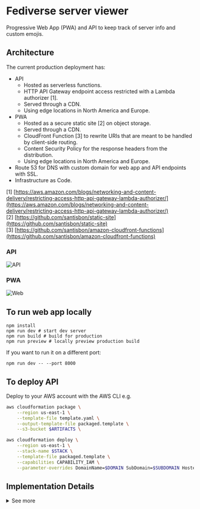 # Fediverse server viewer 
Progressive Web App (PWA) and API to keep track of server info and custom emojis.

## Architecture
The current production deployment has: 
- API
  - Hosted as serverless functions.
  - HTTP API Gateway endpoint access restricted with a Lambda authorizer [1].
  - Served through a CDN.
  - Using edge locations in North America and Europe.
- PWA 
  - Hosted as a secure static site [2] on object storage.
  - Served through a CDN. 
  - CloudFront Function [3] to rewrite URIs that are meant to be handled by client-side routing.
  - Content Security Policy for the response headers from the distribution.
  - Using edge locations in North America and Europe.
- Route 53 for DNS with custom domain for web app and API endpoints with SSL.
- Infrastructure as Code.

[1] [https://aws.amazon.com/blogs/networking-and-content-delivery/restricting-access-http-api-gateway-lambda-authorizer/](https://aws.amazon.com/blogs/networking-and-content-delivery/restricting-access-http-api-gateway-lambda-authorizer/)  
[2] [https://github.com/santisbon/static-site](https://github.com/santisbon/static-site)  
[3] [https://github.com/santisbon/amazon-cloudfront-functions](https://github.com/santisbon/amazon-cloudfront-functions)  

### API

![API](https://d2908q01vomqb2.cloudfront.net/5b384ce32d8cdef02bc3a139d4cac0a22bb029e8/2022/07/22/Picture1-8.png)

### PWA

![Web](https://docs.aws.amazon.com/images/AmazonCloudFront/latest/DeveloperGuide/images/cloudfront-secure-static-website-overview.png)

## To run web app locally

```shell
npm install
npm run dev # start dev server
npm run build # build for production
npm run preview # locally preview production build
```

If you want to run it on a different port:
```shell
npm run dev -- --port 8000
```

## To deploy API

Deploy to your AWS account with the AWS CLI e.g.
```sh
aws cloudformation package \
    --region us-east-1 \
    --template-file template.yaml \
    --output-template-file packaged.template \
    --s3-bucket $ARTIFACTS \

aws cloudformation deploy \
    --region us-east-1 \
    --stack-name $STACK \
    --template-file packaged.template \
    --capabilities CAPABILITY_IAM \
    --parameter-overrides DomainName=$DOMAIN SubDomain=$SUBDOMAIN HostedZoneId=$HOSTEDZONE
```


## Implementation Details
<details> 
<summary>See more</summary>

### Client
Node 20 seems to break Babel which breaks React so if you run into that issue you should use Node 18 and add it to your PATH e.g.
```shell
brew install node@18
echo 'export PATH="/opt/homebrew/opt/node@18/bin:$PATH"' >> ~/.zshrc
```

The app was bootstrapped with [Vite](https://vitejs.dev) as the bundler and dev server and the React template:
```shell
npm create vite@latest name-of-your-project -- --template react
# follow prompts
cd <your new project directory>
npm install <your dependencies>
npm run dev
```
Icons created with [Favicon Generator](https://realfavicongenerator.net).  

The service worker was generated with [Vite Plugin PWA](https://vite-pwa-org.netlify.app/guide/). It was used to: 
- Generate the manifest.
- Configure the manifest with a link in the `head` of the app entry point.
- Generate a service worker.
- Generate a script to register the sw.
See [here](https://github.com/vite-pwa/vite-plugin-pwa/blob/main/src/types.ts) for details on the plugin options.  

To install the plugin:
```shell
npm i vite-plugin-pwa -D
```

</details>  